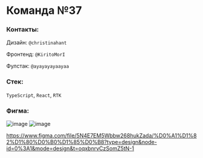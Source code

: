 # Команда №37

### Контакты:

Дизайн: `@christinahant`

Фронтенд: `@KiritoMorI`

Фулстак: `@ayayayayaayaa`

### Стек:
`TypeScript`, `React`, `RTK`

### Фигма:
![image](https://github.com/eeershov/j-hack-team37/assets/150457630/915819cc-0097-4fc1-8706-bc1055a862c1) ![image](https://github.com/eeershov/j-hack-team37/assets/150457630/bae12479-1740-46ac-8e1c-63f7ff390b0c)

https://www.figma.com/file/5N4E7EM5Wbbw268hukZada/%D0%A1%D1%82%D1%80%D0%B0%D1%85%D0%B8?type=design&node-id=0%3A1&mode=design&t=oqxbnrvCzSomZ5tN-1
